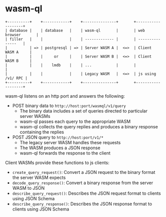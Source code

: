 # wasm-ql

```
+----------+    +------------+    +---------------+       +-------------------+
| database |    | database   |    | wasm-ql       |       | web browser       |
| filler   |    |            |    | ------------- |       | ---------------   |
|          | => | postgresql | => | Server WASM A |  <=>  | Client WASM A     |
|          |    |     or     |    | Server WASM B |  <=>  | Client WASM B     |
|          |    |    lmdb    |    | ...           |       |                   |
|          |    |            |    | Legacy WASM   |  <=>  | js using /v1/ RPC |
+----------+    +------------+    +---------------+       +-------------------+
```

wasm-ql listens on an http port and answers the following:
* POST binary data to `http://host:port/wasmql/v1/query`
  * The binary data includes a set of queries directed to particular server WASMs
  * wasm-ql passes each query to the appropriate WASM
  * wasm-ql collects the query replies and produces a binary response containing the replies
* POST JSON query to `http://host:port/v1/*`
  * The legacy server WASM handles these requests
  * The WASM produces a JSON response
  * wasm-ql forwards the response to the client

Client WASMs provide these functions to js clients:
* `create_query_request()`: Convert a JSON request to the binary format the server WASM expects
* `decode_query_response()`: Convert a binary response from the server WASM to JSON
* `describe_query_request()`: Describes the JSON request format to clients using JSON Schema
* `describe_query_response()`: Describes the JSON response format to clients using JSON Schema
